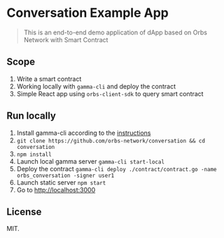 # Conversation Example App
> This is an end-to-end demo application of dApp based on Orbs Network with Smart Contract

## Scope
1. Write a smart contract
1. Working locally with `gamma-cli` and deploy the contract
1. Simple React app using `orbs-client-sdk` to query smart contract

## Run locally
1. Install gamma-cli according to the [instructions](https://github.com/orbs-network/gamma-cli#installation)
1. `git clone https://github.com/orbs-network/conversation && cd conversation`
1. `npm install`
1. Launch local gamma server `gamma-cli start-local`
1. Deploy the contract `gamma-cli deploy ./contract/contract.go -name orbs_conversation -signer user1`
1. Launch static server `npm start`
1. Go to [http://localhost:3000](http://localhost:3000)

## License
MIT.
